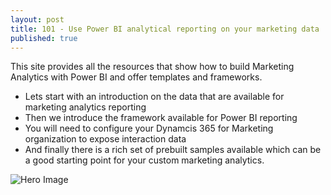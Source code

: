 ```yaml
---
layout: post
title: 101 - Use Power BI analytical reporting on your marketing data
published: true
---
```


This site provides all the resources that show how to build Marketing Analytics with Power BI and offer templates and frameworks.

- Lets start with an introduction on the data that are available for marketing analytics reporting
- Then we introduce the framework available for Power BI reporting 
- You will need to configure your Dynamcis 365 for Marketing organization to expose interaction data 
- And finally there is a rich set of prebuilt samples available which can be a good starting point for your custom marketing analytics.   

![Hero Image]({{site.baseurl}}/images/Overview-Hero1.png)




